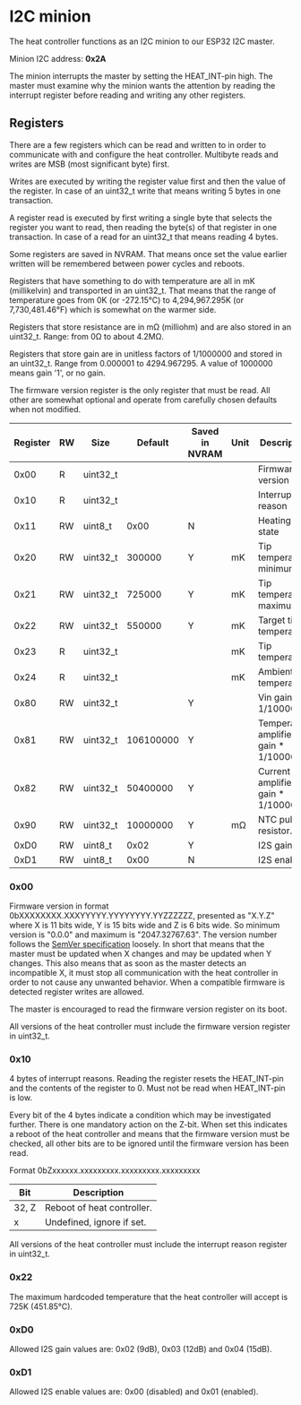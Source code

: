 # I2C minion

The heat controller functions as an I2C minion to our ESP32 I2C master.

Minion I2C address: **0x2A**

The minion interrupts the master by setting the HEAT_INT-pin high. The master must examine why the minion wants the attention by reading the interrupt register before reading and writing any other registers.

## Registers

There are a few registers which can be read and written to in order to communicate with and configure the heat controller. Multibyte reads and writes are MSB (most significant byte) first.

Writes are executed by writing the register value first and then the value of the register. In case of an uint32_t write that means writing 5 bytes in one transaction.

A register read is executed by first writing a single byte that selects the register you want to read, then reading the byte(s) of that register in one transaction. In case of a read for an uint32_t that means reading 4 bytes.

Some registers are saved in NVRAM. That means once set the value earlier written will be remembered between power cycles and reboots.

Registers that have something to do with temperature are all in mK (millikelvin) and transported in an uint32_t. That means that the range of temperature goes from 0K (or -272.15°C) to 4,294,967.295K (or 7,730,481.46°F) which is somewhat on the warmer side.

Registers that store resistance are in mΩ (milliohm) and are also stored in an uint32_t. Range: from 0Ω to about 4.2MΩ.

Registers that store gain are in unitless factors of 1/1000000 and stored in an uint32_t. Range from 0.000001 to 4294.967295. A value of 1000000 means gain '1', or no gain.

The firmware version register is the only register that must be read. All other are somewhat optional and operate from carefully chosen defaults when not modified.

| Register | RW | Size | Default | Saved in NVRAM | Unit | Description |
| -- | -- | -- | -- | -- | -- | -- |
| 0x00 | R | uint32_t | | | | Firmware version |
| 0x10 | R | uint32_t | | |  | Interrupt reason |
| 0x11 | RW | uint8_t | 0x00 | N | |  Heating state |
| 0x20 | RW | uint32_t | 300000 | Y | mK | Tip temperature minimum. |
| 0x21 | RW | uint32_t | 725000 | Y | mK | Tip temperature maximum. |
| 0x22 | RW | uint32_t | 550000 | Y | mK | Target tip temperature. |
| 0x23 | R | uint32_t | | | mK | Tip temperature. |
| 0x24 | R | uint32_t | | | mK | Ambient temperature. |
| 0x80 | RW | uint32_t | | Y | | Vin gain * 1/1000000. |
| 0x81 | RW | uint32_t | 106100000 | Y | | Temperature amplifier gain * 1/1000000. |
| 0x82 | RW | uint32_t | 50400000 | Y |  | Current amplifier gain * 1/1000000. |
| 0x90 | RW | uint32_t | 10000000 | Y | mΩ | NTC pullup resistor. |
| 0xD0 | RW | uint8_t | 0x02 | Y | |  I2S gain. |
| 0xD1 | RW | uint8_t | 0x00 | N | |  I2S enable. |

### 0x00

Firmware version in format 0bXXXXXXXX.XXXYYYYY.YYYYYYYY.YYZZZZZZ, presented as "X.Y.Z" where X is 11 bits wide, Y is 15 bits wide and Z is 6 bits wide. So minimum version is "0.0.0" and maximum is "2047.32767.63". The version number follows the [SemVer specification](https://semver.org/) loosely. In short that means that the master must be updated when X changes and may be updated when Y changes. This also means that as soon as the master detects an incompatible X, it must stop all communication with the heat controller in order to not cause any unwanted behavior. When a compatible firmware is detected register writes are allowed.

The master is encouraged to read the firmware version register on its boot.

All versions of the heat controller must include the firmware version register in uint32_t.

### 0x10

4 bytes of interrupt reasons. Reading the register resets the HEAT_INT-pin and the contents of the register to 0. Must not be read when HEAT_INT-pin is low.

Every bit of the 4 bytes indicate a condition which may be investigated further. There is one mandatory action on the Z-bit. When set this indicates a reboot of the heat controller and means that the firmware version must be checked, all other bits are to be ignored until the firmware version has been read.

Format 0bZxxxxxx.xxxxxxxxx.xxxxxxxxx.xxxxxxxxx

| Bit | Description |
| -- | -- |
| 32, Z | Reboot of heat controller. |
| x | Undefined, ignore if set. |

All versions of the heat controller must include the interrupt reason register in uint32_t.

### 0x22

The maximum hardcoded temperature that the heat controller will accept is 725K (451.85°C).

### 0xD0

Allowed I2S gain values are: 0x02 (9dB), 0x03 (12dB) and 0x04 (15dB).

### 0xD1

Allowed I2S enable values are: 0x00 (disabled) and 0x01 (enabled).


